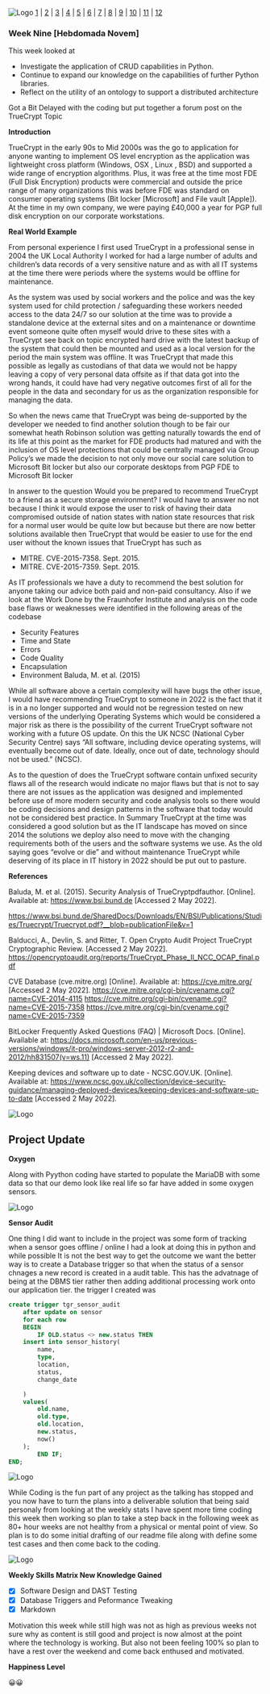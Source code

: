![Logo](Images/Logo.png)
[1](/MyPortfolio/SSDCS/Unit01.html) | [2](/MyPortfolio/SSDCS/Unit02.html) | [3](/MyPortfolio/SSDCS/Unit03.html) | [4](/MyPortfolio/SSDCS/Unit04.html) | [5](/MyPortfolio/SSDCS/Unit05.html) | [6](/MyPortfolio/SSDCS/Unit06.html) | [7](/MyPortfolio/SSDCS/Unit07.html) | [8](/MyPortfolio/SSDCS/Unit08.html) | [9](/MyPortfolio/SSDCS/Unit09.html) | [10](/MyPortfolio/SSDCS/Unit10.html) | [11](/MyPortfolio/SSDCS/Unit11.html) | [12](/MyPortfolio/SSDCS/Unit12.html)
### Week Nine [Hebdomada Novem]

This week looked at

* Investigate the application of CRUD capabilities in Python.
* Continue to expand our knowledge on the capabilities of further Python libraries.
* Reflect on the utility of an ontology to support a distributed architecture

Got a Bit Delayed with the coding but put together a forum post on the TrueCrypt Topic

**Introduction**

TrueCrypt in the early 90s to Mid 2000s was the go to application for anyone wanting to implement OS level encryption as the application was lightweight cross platform (Windows, OSX , Linux , BSD) and supported a wide range of encryption algorithms. Plus, it was free at the time most FDE (Full Disk Encryption) products were commercial and outside the price range of many organizations this was before FDE was standard on consumer operating systems (Bit locker [Microsoft] and File vault [Apple]). At the time in my own company, we were paying £40,000 a year for PGP full disk encryption on our corporate workstations.

**Real World Example**

From personal experience I first used TrueCrypt in a professional sense in 2004 the UK Local Authority I worked for had a large number of adults and children’s data records of a very sensitive nature and as with all IT systems at the time there were periods where the systems would be offline for maintenance.

As the system was used by social workers and the police and was the key system used for child protection / safeguarding these workers needed access to the data 24/7 so our solution at the time was to provide a standalone device at the external sites and on a maintenance or downtime event someone quite often myself would drive to these sites with a TrueCrypt see back on topic encrypted hard drive with the latest backup of the system that could then be mounted and used as a local version for the period the main system was offline. It was TrueCrypt that made this possible as legally as custodians of that data we would not be happy leaving a copy of very personal data offsite as if that data got into the wrong hands, it could have had very negative outcomes first of all for the people in the data and secondary for us as the organization responsible for managing the data.

So when the news came that TrueCrypt was being de-supported by the developer we needed to find another solution though to be fair our somewhat heath Robinson solution was getting naturally towards the end of its life at this point as the market for FDE products had matured and with the inclusion of OS level protections that could be centrally managed via Group Policy’s we made the decision to not only move our social care solution to Microsoft Bit locker but also our corporate desktops from PGP FDE to Microsoft Bit locker

In answer to the question Would you be prepared to recommend TrueCrypt to a friend as a secure storage environment? I would have to answer no not because I think it would expose the user to risk of having their data compromised outside of nation states with nation state resources that risk for a normal user would be quite low but because but there are now better solutions available then TrueCrypt that would be easier to use for the end user without the known issues that TrueCrypt has such as

*	MITRE. CVE-2015-7358. Sept. 2015. 
*	MITRE. CVE-2015-7359. Sept. 2015. 

As IT professionals we have a duty to recommend the best solution for anyone taking our advice both paid and non-paid consultancy. Also if we look at the Work Done by the Fraunhofer Institute and analysis on the code base flaws or weaknesses were identified in the following areas of the codebase

*	Security Features 
*	Time and State 
*	Errors
*	Code Quality 
*	Encapsulation 
*	Environment
Baluda, M. et al. (2015)

While all software above a certain complexity will have bugs the other issue, I would have recommending TrueCrypt to someone in 2022 is the fact that it is in a no longer supported and would not be regression tested on new versions of the underlying Operating Systems which would be considered a major risk as there is the possibility of the current TrueCrypt software not working with a future OS update. On this the UK NCSC (National Cyber Security Centre) says “All software, including device operating systems, will eventually become out of date. Ideally, once out of date, technology should not be used.” (NCSC).

As to the question of does the TrueCrypt software contain unfixed security flaws all of the research would indicate no major flaws but that is not to say there are not issues as the application was designed and implemented before use of more modern security and code analysis tools so there would be coding decisions and design patterns in the software that today would not be considered best practice.
In Summary TrueCrypt at the time was considered a good solution but as the IT landscape has moved on since 2014 the solutions we deploy also need to move with the changing requirements both of the users and the software systems we use. As the old saying goes “evolve or die” and without maintenance TrueCrypt while deserving of its place in IT history in 2022 should be put out to pasture.

**References** 

Baluda, M. et al. (2015). Security Analysis of TrueCryptpdfauthor. [Online]. Available at: https://www.bsi.bund.de [Accessed 2 May 2022].

https://www.bsi.bund.de/SharedDocs/Downloads/EN/BSI/Publications/Studies/Truecrypt/Truecrypt.pdf?__blob=publicationFile&v=1

Balducci, A., Devlin, S. and Ritter, T. Open Crypto Audit Project TrueCrypt Cryptographic Review. [Accessed 2 May 2022]. https://opencryptoaudit.org/reports/TrueCrypt_Phase_II_NCC_OCAP_final.pdf

 CVE Database (cve.mitre.org) [Online]. Available at: https://cve.mitre.org/ [Accessed 2 May 2022].
https://cve.mitre.org/cgi-bin/cvename.cgi?name=CVE-2014-4115
https://cve.mitre.org/cgi-bin/cvename.cgi?name=CVE-2015-7358
https://cve.mitre.org/cgi-bin/cvename.cgi?name=CVE-2015-7359

BitLocker Frequently Asked Questions (FAQ) | Microsoft Docs. [Online]. Available at: https://docs.microsoft.com/en-us/previous-versions/windows/it-pro/windows-server-2012-r2-and-2012/hh831507(v=ws.11) [Accessed 2 May 2022].

Keeping devices and software up to date - NCSC.GOV.UK. [Online]. Available at: https://www.ncsc.gov.uk/collection/device-security-guidance/managing-deployed-devices/keeping-devices-and-software-up-to-date [Accessed 2 May 2022].

![Logo](Images/Outh.drawio.png)

## Project Update

**Oxygen**

Along with Pyython coding have started to populate the MariaDB with some data so that our demo look like real life so far have added in some oxygen sensors.

![Logo](Images/Oxygen.png)

**Sensor Audit**

One thing I did want to include in the project was some form of tracking when a sensor goes offline / online I had a look at doing this in python and while possible It is not the best way to get the outcome we want the better way is to create a Database trigger so that when the status of a sensor chnages a new record is created in a audit table. This has the advatnage of being at the DBMS tier rather then adding additional processing work onto our application tier. the trigger I created was

```sql
create trigger tgr_sensor_audit
    after update on sensor
    for each row
    BEGIN
        IF OLD.status <> new.status THEN
    insert into sensor_history(
        name,
        type,
        location,
        status,
        change_date

    )
    values(
        old.name,
        old.type,
        old.location,
        new.status,
        now()
    );
        END IF;
END; 
```

![Logo](Images/Trigger.png)

While Coding is the fun part of any project as the talking has stopped and you now have to turn the plans into a deliverable solution that being said personaly from looking at the weekly stats I have spent more time coding this week then working so plan to take a step back in the following week as 80+ hour weeks are not healthy from a physical or mental point of view. So plan is to do some initial drafting of our readme file along with define some test cases and then come back to the coding.

![Logo](Images/Coding.png)

**Weekly Skills Matrix New Knowledge Gained**

- [x] Software Design and DAST Testing
- [x] Database Triggers and Peformance Tweaking
- [x] Markdown 

Motivation this week while still high was not as high as previous weeks not sure why as content is still good and project is now almost at the point where the technology is working. But also not been feeling 100% so plan to have a rest over the weekend and come back enthused and motivated. 

**Happiness Level**

😀😀
